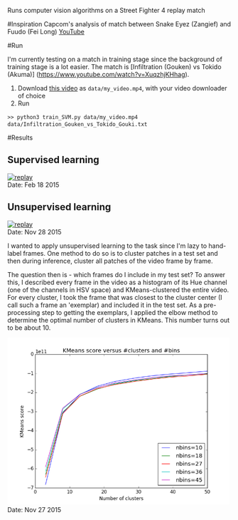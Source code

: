Runs computer vision algorithms on a Street Fighter 4 replay match

#Inspiration
Capcom's analysis of match between Snake Eyez (Zangief) and Fuudo (Fei Long)
[YouTube](http://youtu.be/dlIcud319Yk?t=15m42s)

#Run

I'm currently testing on a match in training stage since the background of
training stage is a lot easier. The match is [Infiltration (Gouken) vs Tokido
(Akuma)] (https://www.youtube.com/watch?v=XuqzhjKHhag).

1. Download [this video](https://www.youtube.com/watch?v=XuqzhjKHhag) as
   `data/my_video.mp4`, with your video downloader of choice
2. Run

<b></b>

    >> python3 train_SVM.py data/my_video.mp4 data/Infiltration_Gouken_vs_Tokido_Gouki.txt

#Results

## Supervised learning
[![replay](http://img.youtube.com/vi/37NeE0lTZc8/0.jpg)](https://www.youtube.com/watch?v=37NeE0lTZc8)  
Date: Feb 18 2015

## Unsupervised learning


[![replay](http://img.youtube.com/vi/Fqh9qB0QMWQ/0.jpg)](https://www.youtube.com/watch?v=Fqh9qB0QMWQ)  
Date: Nov 28 2015

I wanted to apply unsupervised learning to the task since I'm lazy to hand-label frames. One method to do so is to cluster patches in a test set and then during inference, cluster all patches of the video frame by frame.

The question then is - which frames do I include in my test set? To answer this, I described every frame in the video as a histogram of its Hue channel (one of the channels in HSV space) and KMeans-clustered the entire video. For every cluster, I took the frame that was closest to the cluster center (I call such a frame an 'exemplar) and included it in the test set. As a pre-processing step to getting the exemplars, I applied the elbow method to determine the optimal number of clusters in KMeans. This number turns out to be about 10.

<img src="output_data/elbow.png" alt="elbow" width="500" /><br />
Date: Nov 27 2015
